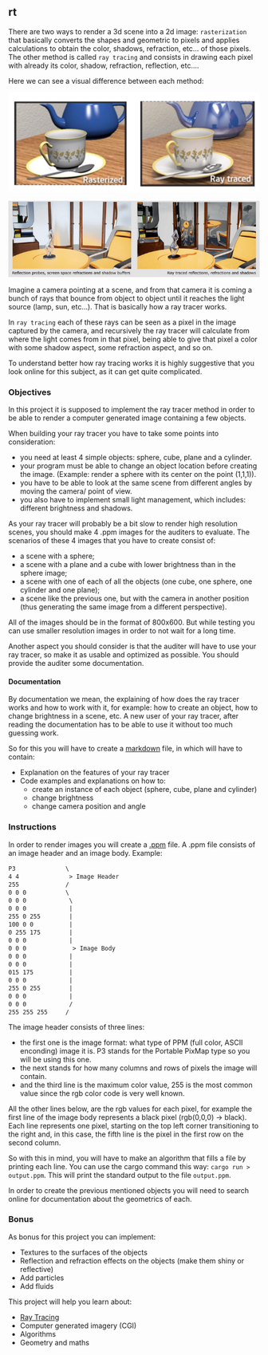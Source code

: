 ## rt

There are two ways to render a 3d scene into a 2d image: `rasterization` that basically converts the shapes and geometric to pixels and applies calculations to obtain the color, shadows, refraction, etc... of those pixels. The other method is called `ray tracing` and consists in drawing each pixel with already its color, shadow, refraction, reflection, etc....

Here we can see a visual difference between each method:

![image.png](raytrace.png)

![image.png](raytrace2.png)

Imagine a camera pointing at a scene, and from that camera it is coming a bunch of rays that bounce from object to object until it reaches the light source (lamp, sun, etc...). That is basically how a ray tracer works.

In `ray tracing` each of these rays can be seen as a pixel in the image captured by the camera, and recursively the ray tracer will calculate from where the light comes from in that pixel, being able to give that pixel a color with some shadow aspect, some refraction aspect, and so on.

To understand better how ray tracing works it is highly suggestive that you look online for this subject, as it can get quite complicated.

### Objectives

In this project it is supposed to implement the ray tracer method in order to be able to render a computer generated image containing a few objects.

When building your ray tracer you have to take some points into consideration:

- you need at least 4 simple objects: sphere, cube, plane and a cylinder.
- your program must be able to change an object location before creating the image. (Example: render a sphere with its center on the point (1,1,1)).
- you have to be able to look at the same scene from different angles by moving the camera/ point of view.
- you also have to implement small light management, which includes: different brightness and shadows.

As your ray tracer will probably be a bit slow to render high resolution scenes, you should make 4 .ppm images for the auditers to evaluate. The scenarios of these 4 images that you have to create consist of:

- a scene with a sphere;
- a scene with a plane and a cube with lower brightness than in the sphere image;
- a scene with one of each of all the objects (one cube, one sphere, one cylinder and one plane);
- a scene like the previous one, but with the camera in another position (thus generating the same image from a different perspective).

All of the images should be in the format of 800x600. But while testing you can use smaller resolution images in order to not wait for a long time.

Another aspect you should consider is that the auditer will have to use your ray tracer, so make it as usable and optimized as possible. You should provide the auditer some documentation.

#### Documentation

By documentation we mean, the explaining of how does the ray tracer works and how to work with it, for example: how to create an object, how to change brightness in a scene, etc. A new user of your ray tracer, after reading the documentation has to be able to use it without too much guessing work.

So for this you will have to create a [markdown](https://www.markdownguide.org/getting-started/) file, in which will have to contain:

- Explanation on the features of your ray tracer
- Code examples and explanations on how to:
  - create an instance of each object (sphere, cube, plane and cylinder)
  - change brightness
  - change camera position and angle

### Instructions

In order to render images you will create a [.ppm](https://www.cs.swarthmore.edu/~soni/cs35/f13/Labs/extras/01/ppm_info.html) file. A .ppm file consists of an image header and an image body. Example:

```
P3              \
4 4              > Image Header
255             /
0 0 0           \
0 0 0            \
0 0 0            |
255 0 255        |
100 0 0          |
0 255 175        |
0 0 0            |
0 0 0             > Image Body
0 0 0            |
0 0 0            |
015 175          |
0 0 0            |
255 0 255        |
0 0 0            |
0 0 0            /
255 255 255     /
```

The image header consists of three lines:

- the first one is the image format: what type of PPM (full color, ASCII enconding) image it is. P3 stands for the Portable PixMap type so you will be using this one.
- the next stands for how many columns and rows of pixels the image will contain.
- and the third line is the maximum color value, 255 is the most common value since the rgb color code is very well known.

All the other lines below, are the rgb values for each pixel, for example the first line of the image body represents a black pixel (rgb(0,0,0) -> black). Each line represents one pixel, starting on the top left corner transitioning to the right and, in this case, the fifth line is the pixel in the first row on the second column.

So with this in mind, you will have to make an algorithm that fills a file by printing each line. You can use the cargo command this way: `cargo run > output.ppm`. This will print the standard output to the file `output.ppm`.

In order to create the previous mentioned objects you will need to search online for documentation about the geometrics of each.

### Bonus

As bonus for this project you can implement:

- Textures to the surfaces of the objects
- Reflection and refraction effects on the objects (make them shiny or reflective)
- Add particles
- Add fluids

This project will help you learn about:

- [Ray Tracing](<https://en.wikipedia.org/wiki/Ray_tracing_(graphics)>)
- Computer generated imagery (CGI)
- Algorithms
- Geometry and maths
